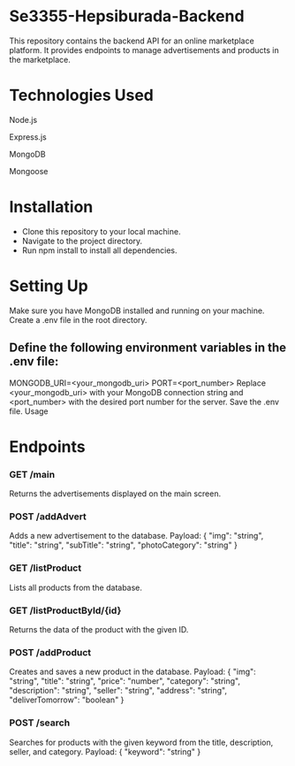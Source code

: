 # Se3355-Hepsiburada-Backend

This repository contains the backend API for an online marketplace platform. It provides endpoints to manage advertisements and products in the marketplace.

# Technologies Used

Node.js

Express.js

MongoDB

Mongoose

# Installation

- Clone this repository to your local machine.
- Navigate to the project directory.
- Run npm install to install all dependencies.

# Setting Up

Make sure you have MongoDB installed and running on your machine.
Create a .env file in the root directory.
## Define the following environment variables in the .env file:
MONGODB_URI=<your_mongodb_uri>
PORT=<port_number>
Replace <your_mongodb_uri> with your MongoDB connection string and <port_number> with the desired port number for the server.
Save the .env file.
Usage

# Endpoints
### GET /main

Returns the advertisements displayed on the main screen.
### POST /addAdvert

Adds a new advertisement to the database.
Payload:
{
    "img": "string",
    "title": "string",
    "subTitle": "string",
    "photoCategory": "string"
}
### GET /listProduct

Lists all products from the database.
### GET /listProductById/{id}

Returns the data of the product with the given ID.
### POST /addProduct

Creates and saves a new product in the database.
Payload:
{
    "img": "string",
    "title": "string",
    "price": "number",
    "category": "string",
    "description": "string",
    "seller": "string",
    "address": "string",
    "deliverTomorrow": "boolean"
}
### POST /search

Searches for products with the given keyword from the title, description, seller, and category.
Payload:
{
    "keyword": "string"
}

